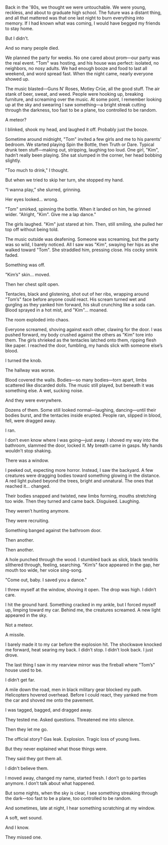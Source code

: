 
Back in the '80s, we thought we were untouchable. We were young, reckless, and about to graduate high school. The future was a distant thing, and all that mattered was that one last night to burn everything into memory. If I had known what was coming, I would have begged my friends to stay home.

But I didn't.

And so many people died.



We planned the party for weeks. No one cared about prom—our party was the real event. "Tom" was hosting, and his house was perfect: isolated, no neighbors, no nosy adults. We had enough booze and food to last all weekend, and word spread fast. When the night came, nearly everyone showed up.

The music blasted—Guns N’ Roses, Motley Crüe, all the good stuff. The air stank of beer, sweat, and weed. People were hooking up, breaking furniture, and screaming over the music. At some point, I remember looking up at the sky and swearing I saw something—a bright streak cutting through the darkness, too fast to be a plane, too controlled to be random.

A meteor?

I blinked, shook my head, and laughed it off. Probably just the booze.



Sometime around midnight, "Tom" invited a few girls and me to his parents' bedroom. We started playing Spin the Bottle, then Truth or Dare. Typical drunk teen stuff—making out, stripping, laughing too loud. One girl, "Kim", hadn’t really been playing. She sat slumped in the corner, her head bobbing slightly.

"Too much to drink," I thought.

But when we tried to skip her turn, she stopped my hand.

“I wanna play,” she slurred, grinning.

Her eyes looked… wrong.

"Tom" smirked, spinning the bottle. When it landed on him, he grinned wider. "Alright, "Kim". Give me a lap dance."

The girls laughed. "Kim" just stared at him. Then, still smiling, she pulled her top off without being told.

The music outside was deafening. Someone was screaming, but the party was so wild, I barely noticed. All I saw was "Kim", swaying her hips as she walked toward "Tom". She straddled him, pressing close. His cocky smirk faded.

Something was off.

"Kim’s" skin… moved.

Then her chest split open.

Tentacles, black and glistening, shot out of her ribs, wrapping around "Tom’s" face before anyone could react. His scream turned wet and gurgling as they yanked him forward, his skull crunching like a soda can. Blood sprayed in a hot mist, and "Kim"… moaned.

The room exploded into chaos.

Everyone screamed, shoving against each other, clawing for the door. I was pushed forward, my body crushed against the others as "Kim" tore into them. The girls shrieked as the tentacles latched onto them, ripping flesh like paper. I reached the door, fumbling, my hands slick with someone else’s blood.

I turned the knob.

The hallway was worse.

Blood covered the walls. Bodies—so many bodies—torn apart, limbs scattered like discarded dolls. The music still played, but beneath it was something else. A wet, sucking noise.

And they were everywhere.

Dozens of them. Some still looked normal—laughing, dancing—until their bodies burst, and the tentacles inside erupted. People ran, slipped in blood, fell, were dragged away.

I ran.

I don’t even know where I was going—just away. I shoved my way into the bathroom, slammed the door, locked it. My breath came in gasps. My hands wouldn’t stop shaking.

There was a window.

I peeked out, expecting more horror. Instead, I saw the backyard. A few creatures were dragging bodies toward something glowing in the distance. A red light pulsed beyond the trees, bright and unnatural. The ones that reached it… changed.

Their bodies snapped and twisted, new limbs forming, mouths stretching too wide. Then they turned and came back. Disguised. Laughing.

They weren’t hunting anymore.

They were recruiting.

Something banged against the bathroom door.

Then another.

Then another.

A hole punched through the wood. I stumbled back as slick, black tendrils slithered through, feeling, searching. "Kim’s" face appeared in the gap, her mouth too wide, her voice sing-song.

"Come out, baby. I saved you a dance."

I threw myself at the window, shoving it open. The drop was high. I didn’t care.

I hit the ground hard. Something cracked in my ankle, but I forced myself up, limping toward my car. Behind me, the creatures screamed. A new light appeared in the sky.

Not a meteor.

A missile.

I barely made it to my car before the explosion hit. The shockwave knocked me forward, heat searing my back. I didn’t stop. I didn’t look back. I just drove.

The last thing I saw in my rearview mirror was the fireball where "Tom’s" house used to be.



I didn’t get far.

A mile down the road, men in black military gear blocked my path. Helicopters hovered overhead. Before I could react, they yanked me from the car and shoved me onto the pavement.

I was tagged, bagged, and dragged away.

They tested me. Asked questions. Threatened me into silence.

Then they let me go.

The official story? Gas leak. Explosion. Tragic loss of young lives.

But they never explained what those things were.

They said they got them all.

I didn't believe them.

I moved away, changed my name, started fresh. I don’t go to parties anymore. I don’t talk about what happened.

But some nights, when the sky is clear, I see something streaking through the dark—too fast to be a plane, too controlled to be random.

And sometimes, late at night, I hear something scratching at my window.

A soft, wet sound.

And I know.

They missed one.

